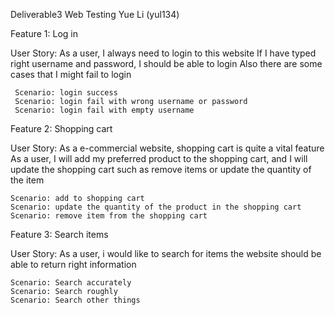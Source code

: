Deliverable3 Web Testing Yue Li (yul134)

Feature 1: Log in

 User Story:
  As a user, I always need to login to this website
  If I have typed right username and password, I should be able to login
  Also there are some cases that I might fail to login
 
     Scenario: login success
     Scenario: login fail with wrong username or password
     Scenario: login fail with empty username

Feature 2: Shopping cart

 User Story:
   As a e-commercial website, shopping cart is quite a vital feature
   As a user, I will add my preferred product to the shopping cart,
   and I will update the shopping cart such as remove items
   or update the quantity of the item

    Scenario: add to shopping cart
    Scenario: update the quantity of the product in the shopping cart
    Scenario: remove item from the shopping cart


Feature 3: Search items

 User Story:
  As a user, i would like to search for items
  the website should be able to return right information
    
    Scenario: Search accurately
    Scenario: Search roughly
    Scenario: Search other things
